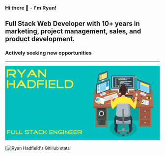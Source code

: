### Hi there 👋 - I'm Ryan!

## Full Stack Web Developer with 10+ years in marketing, project management, sales, and product development.
### Actively seeking new opportunities


---
![profile](./githubprofile.png)

[![Ryan Hadfield's GitHub stats](https://github-readme-stats.vercel.app/api?username=ryanhadfield&theme=vue-dark&show_icons=true)


<!--
**ryanhadfield/ryanhadfield** is a ✨ _special_ ✨ repository because its `README.md` (this file) appears on your GitHub profile.

Here are some ideas to get you started:

- 🔭 I’m currently working on ...
- 🌱 I’m currently learning ...
- 👯 I’m looking to collaborate on ...
- 🤔 I’m looking for help with ...
- 💬 Ask me about ...
- 📫 How to reach me: ...
- 😄 Pronouns: ...
- ⚡ Fun fact: ...
-->

